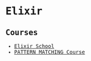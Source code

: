 <samp>

# Elixir

## Courses

- [Elixir School](https://elixirschool.com/en/)
- [PATTERN MATCHING Course](https://thinkingelixir.com/available-courses/pattern-matching/)

</samp>
